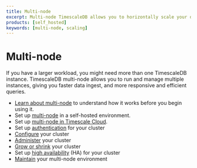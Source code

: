 ```yaml
---
title: Multi-node
excerpt: Multi-node TimescaleDB allows you to horizontally scale your database
products: [self_hosted]
keywords: [multi-node, scaling]
---
```


# Multi-node

If you have a larger workload, you might need more than one TimescaleDB
instance. TimescaleDB multi-node allows you to run and manage multiple instances,
giving you faster data ingest, and more responsive and efficient queries.

*   [Learn about multi-node][about-multi-node] to understand how it works
    before you begin using it.
*   Set up [multi-node][setup-selfhosted] in a self-hosted environment.
*   Set up [multi-node in Timescale Cloud][setup-cloud].
*   Set up [authentication][multi-node-auth] for your cluster
*   [Configure][multi-node-config] your cluster
*   [Administer][multi-node-administration] your cluster
*   [Grow or shrink][multi-node-grow-shrink] your cluster
*   Set up [high availability][multi-node-ha] (HA) for your cluster
*   [Maintain][multi-node-maintenance] your multi-node environment

[about-multi-node]: /timescaledb/:currentVersion:/how-to-guides/multinode-timescaledb/about-multinode/
[multi-node-administration]: /timescaledb/:currentVersion:/how-to-guides/multinode-timescaledb/multinode-administration/
[multi-node-auth]: /timescaledb/:currentVersion:/how-to-guides/multinode-timescaledb/multinode-auth/
[multi-node-config]: /timescaledb/:currentVersion:/how-to-guides/multinode-timescaledb/multinode-config/
[multi-node-grow-shrink]: /timescaledb/:currentVersion:/how-to-guides/multinode-timescaledb/multinode-grow-shrink/
[multi-node-ha]: /timescaledb/:currentVersion:/how-to-guides/multinode-timescaledb/multinode-ha/
[multi-node-maintenance]: /timescaledb/:currentVersion:/how-to-guides/multinode-timescaledb/multinode-maintenance/
[setup-cloud]: /cloud/:currentVersion:/cloud-multi-node/
[setup-selfhosted]: /timescaledb/:currentVersion:/how-to-guides/multinode-timescaledb/multinode-setup/
